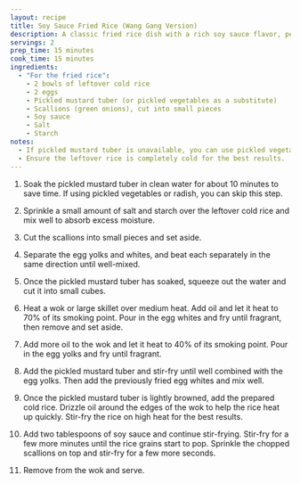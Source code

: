 ```yaml
---
layout: recipe
title: Soy Sauce Fried Rice (Wang Gang Version)
description: A classic fried rice dish with a rich soy sauce flavor, perfect for using leftover rice
servings: 2
prep_time: 15 minutes
cook_time: 15 minutes
ingredients:
  - "For the fried rice":
    - 2 bowls of leftover cold rice
    - 2 eggs
    - Pickled mustard tuber (or pickled vegetables as a substitute)
    - Scallions (green onions), cut into small pieces
    - Soy sauce
    - Salt
    - Starch
notes:
  - If pickled mustard tuber is unavailable, you can use pickled vegetables or radish as a substitute.
  - Ensure the leftover rice is completely cold for the best results.
---
```


1. Soak the pickled mustard tuber in clean water for about 10 minutes to save time. If using pickled vegetables or radish, you can skip this step.

2. Sprinkle a small amount of salt and starch over the leftover cold rice and mix well to absorb excess moisture.

3. Cut the scallions into small pieces and set aside.

4. Separate the egg yolks and whites, and beat each separately in the same direction until well-mixed.

5. Once the pickled mustard tuber has soaked, squeeze out the water and cut it into small cubes.

6. Heat a wok or large skillet over medium heat. Add oil and let it heat to 70% of its smoking point. Pour in the egg whites and fry until fragrant, then remove and set aside.

7. Add more oil to the wok and let it heat to 40% of its smoking point. Pour in the egg yolks and fry until fragrant.

8. Add the pickled mustard tuber and stir-fry until well combined with the egg yolks. Then add the previously fried egg whites and mix well.

9. Once the pickled mustard tuber is lightly browned, add the prepared cold rice. Drizzle oil around the edges of the wok to help the rice heat up quickly. Stir-fry the rice on high heat for the best results.

10. Add two tablespoons of soy sauce and continue stir-frying. Stir-fry for a few more minutes until the rice grains start to pop. Sprinkle the chopped scallions on top and stir-fry for a few more seconds.

11. Remove from the wok and serve.
